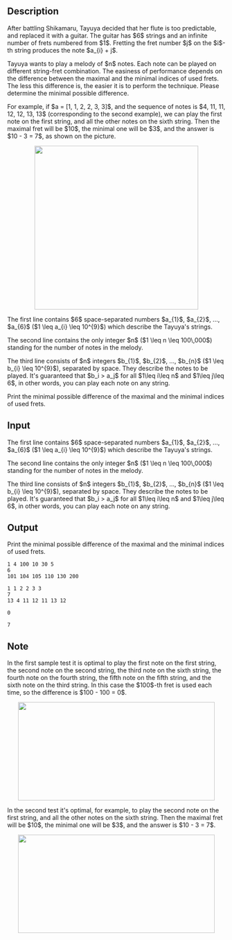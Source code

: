 ## Description

<div><p>After battling Shikamaru, Tayuya decided that her flute is too predictable, and replaced it with a guitar. The guitar has $6$ strings and an infinite number of frets numbered from $1$. Fretting the fret number $j$ on the $i$-th string produces the note $a_{i} + j$.</p><p>Tayuya wants to play a melody of $n$ notes. Each note can be played on different string-fret combination. The easiness of performance depends on the difference between the maximal and the minimal indices of used frets. The less this difference is, the easier it is to perform the technique. Please determine the minimal possible difference.</p><p>For example, if $a = [1, 1, 2, 2, 3, 3]$, and the sequence of notes is $4, 11, 11, 12, 12, 13, 13$ (corresponding to the second example), we can play the first note on the first string, and all the other notes on the sixth string. Then the maximal fret will be $10$, the minimal one will be $3$, and the answer is $10 - 3 = 7$, as shown on the picture.</p><center> <img class="tex-graphics" src="file://RxMwE8XW.png" style="max-width: 100.0%;max-height: 100.0%;" width="378px"> </center></div><div class="input-specification"><p>The first line contains $6$ space-separated numbers $a_{1}$, $a_{2}$, ..., $a_{6}$ ($1 \leq a_{i} \leq 10^{9}$) which describe the Tayuya's strings.</p><p>The second line contains the only integer $n$ ($1 \leq n \leq 100\,000$) standing for the number of notes in the melody.</p><p>The third line consists of $n$ integers $b_{1}$, $b_{2}$, ..., $b_{n}$ ($1 \leq b_{i} \leq 10^{9}$), separated by space. They describe the notes to be played. It's guaranteed that $b_i &gt; a_j$ for all $1\leq i\leq n$ and $1\leq j\leq 6$, in other words, you can play each note on any string.</p></div><div class="output-specification"><p>Print the minimal possible difference of the maximal and the minimal indices of used frets.</p></div>

## Input

<p>The first line contains $6$ space-separated numbers $a_{1}$, $a_{2}$, ..., $a_{6}$ ($1 \leq a_{i} \leq 10^{9}$) which describe the Tayuya's strings.</p><p>The second line contains the only integer $n$ ($1 \leq n \leq 100\,000$) standing for the number of notes in the melody.</p><p>The third line consists of $n$ integers $b_{1}$, $b_{2}$, ..., $b_{n}$ ($1 \leq b_{i} \leq 10^{9}$), separated by space. They describe the notes to be played. It's guaranteed that $b_i &gt; a_j$ for all $1\leq i\leq n$ and $1\leq j\leq 6$, in other words, you can play each note on any string.</p>

## Output

<p>Print the minimal possible difference of the maximal and the minimal indices of used frets.</p>





```input1
1 4 100 10 30 5
6
101 104 105 110 130 200
```




```input2
1 1 2 2 3 3
7
13 4 11 12 11 13 12
```




```output1
0
```




```output2
7
```



## Note

<p>In the first sample test it is optimal to play the first note on the first string, the second note on the second string, the third note on the sixth string, the fourth note on the fourth string, the fifth note on the fifth string, and the sixth note on the third string. In this case the $100$-th fret is used each time, so the difference is $100 - 100 = 0$.</p><center> <img class="tex-graphics" height="227px" src="file://x2PBoerH.png" style="max-width: 100.0%;max-height: 100.0%;" width="454px"> </center><p>In the second test it's optimal, for example, to play the second note on the first string, and all the other notes on the sixth string. Then the maximal fret will be $10$, the minimal one will be $3$, and the answer is $10 - 3 = 7$.</p><center> <img class="tex-graphics" height="227px" src="file://OqBsAcW3.png" style="max-width: 100.0%;max-height: 100.0%;" width="454px"> </center>

